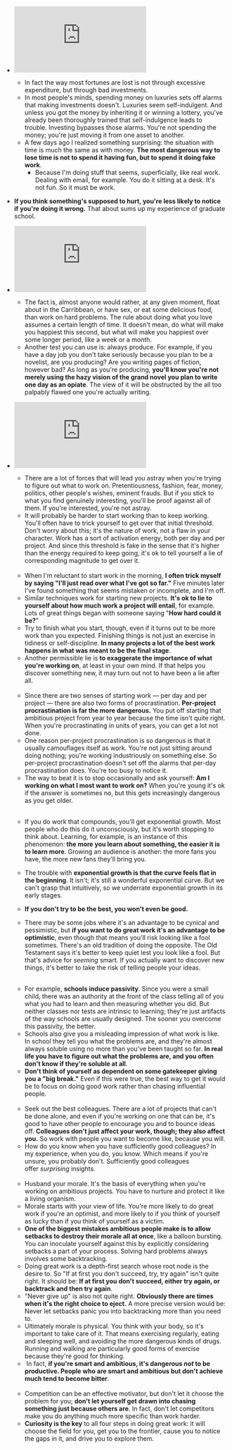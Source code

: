 - ![How to Lose Time and Money](https://paulgraham.com/selfindulgence.html)
	- In fact the way most fortunes are lost is not through excessive expenditure, but through bad investments. 
	- In most people's minds, spending money on luxuries sets off alarms that making investments doesn't. Luxuries seem self-indulgent. And unless you got the money by inheriting it or winning a lottery, you've already been thoroughly trained that self-indulgence leads to trouble. Investing bypasses those alarms. You're not spending the money; you're just moving it from one asset to another.
	- A few days ago I realized something surprising: the situation with time is much the same as with money. **The most dangerous way to lose time is not to spend it having fun, but to spend it doing fake work**.
		- Because I'm doing stuff that seems, superficially, like real work. Dealing with email, for example. You do it sitting at a desk. It's not fun. So it must be work.
- **If you think something's supposed to hurt, you're less likely to notice if you're doing it wrong.** That about sums up my experience of graduate school.
- ![How to Do What You Love](https://paulgraham.com/love.html)
	- The fact is, almost anyone would rather, at any given moment, float about in the Carribbean, or have sex, or eat some delicious food, than work on hard problems. The rule about doing what you love assumes a certain length of time. It doesn't mean, do what will make you happiest this second, but what will make you happiest over some longer period, like a week or a month.
	- Another test you can use is: always produce. For example, if you have a day job you don't take seriously because you plan to be a novelist, are you producing? Are you writing pages of fiction, however bad? As long as you're producing, **you'll know you're not merely using the hazy vision of the grand novel you plan to write one day as an opiate**. The view of it will be obstructed by the all too palpably flawed one you're actually writing.
- ![How to Do Great Work](https://paulgraham.com/greatwork.html)
	- There are a lot of forces that will lead you astray when you're trying to figure out what to work on. Pretentiousness, fashion, fear, money, politics, other people's wishes, eminent frauds. But if you stick to what you find genuinely interesting, you'll be proof against all of them. If you're interested, you're not astray.
	- It will probably be harder to start working than to keep working. You'll often have to trick yourself to get over that initial threshold. Don't worry about this; it's the nature of work, not a flaw in your character. Work has a sort of activation energy, both per day and per project. And since this threshold is fake in the sense that it's higher than the energy required to keep going, it's ok to tell yourself a lie of corresponding magnitude to get over it.  
 	<br>

	- When I'm reluctant to start work in the morning, **I often trick myself by saying "I'll just read over what I've got so far."** Five minutes later I've found something that seems mistaken or incomplete, and I'm off.
	- Similar techniques work for starting new projects. **It's ok to lie to yourself about how much work a project will entail**, for example. Lots of great things began with someone saying "**How hard could it be?**"
	- Try to finish what you start, though, even if it turns out to be more work than you expected. Finishing things is not just an exercise in tidiness or self-discipline. **In many projects a lot of the best work happens in what was meant to be the final stage**.  
	- Another permissible lie is **to exaggerate the importance of what you're working on**, at least in your own mind. If that helps you discover something new, it may turn out not to have been a lie after all.
	<br>
	
	- Since there are two senses of starting work — per day and per project — there are also two forms of procrastination. **Per-project procrastination is far the more dangerous.** You put off starting that ambitious project from year to year because the time isn't quite right. When you're procrastinating in units of years, you can get a lot not done. 
	- One reason per-project procrastination is so dangerous is that it usually camouflages itself as work. You're not just sitting around doing nothing; you're working industriously on something else. So per-project procrastination doesn't set off the alarms that per-day procrastination does. You're too busy to notice it.  
	- The way to beat it is to stop occasionally and ask yourself: **Am I working on what I most want to work on?** When you're young it's ok if the answer is sometimes no, but this gets increasingly dangerous as you get older.
 	<br>

	- If you do work that compounds, you'll get exponential growth. Most people who do this do it unconsciously, but it's worth stopping to think about. Learning, for example, is an instance of this phenomenon: **the more you learn about something, the easier it is to learn more**. Growing an audience is another: the more fans you have, the more new fans they'll bring you.  
	- The trouble with **exponential growth is that the curve feels flat in the beginning**. It isn't; it's still a wonderful exponential curve. But we can't grasp that intuitively, so we underrate exponential growth in its early stages.

	- **If you don't try to be the best, you won't even be good.**
	- There may be some jobs where it's an advantage to be cynical and pessimistic, but **if you want to do great work it's an advantage to be optimistic**, even though that means you'll risk looking like a fool sometimes. There's an old tradition of doing the opposite. The Old Testament says it's better to keep quiet lest you look like a fool. But that's advice for _seeming_ smart. If you actually want to discover new things, it's better to take the risk of telling people your ideas.
 	<br>

	- For example, **schools induce passivity**. Since you were a small child, there was an authority at the front of the class telling all of you what you had to learn and then measuring whether you did. But neither classes nor tests are intrinsic to learning; they're just artifacts of the way schools are usually designed. The sooner you overcome this passivity, the better.
	- Schools also give you a misleading impression of what work is like. In school they tell you what the problems are, and they're almost always soluble using no more than you've been taught so far. **In real life you have to figure out what the problems are, and you often don't know if they're soluble at all**.
	- **Don't think of yourself as dependent on some gatekeeper giving you a "big break."** Even if this were true, the best way to get it would be to focus on doing good work rather than chasing influential people.
 	<br>

	- Seek out the best colleagues. There are a lot of projects that can't be done alone, and even if you're working on one that can be, it's good to have other people to encourage you and to bounce ideas off.  **Colleagues don't just affect your work, though; they also affect you.** So work with people you want to become like, because you will.
	- How do you know when you have sufficiently good colleagues? In my experience, when you do, you know. Which means if you're unsure, you probably don't. Sufficiently good colleagues offer _surprising_ insights.
 	<br>
 
	- Husband your morale. It's the basis of everything when you're working on ambitious projects. You have to nurture and protect it like a living organism.
	-   Morale starts with your view of life. You're more likely to do great work if you're an optimist, and more likely to if you think of yourself as lucky than if you think of yourself as a victim.
	- **One of the biggest mistakes ambitious people make is to allow setbacks to destroy their morale all at once**, like a balloon bursting. You can inoculate yourself against this by explicitly considering setbacks a part of your process. Solving hard problems always involves some backtracking.  
	- Doing great work is a depth-first search whose root node is the desire to. So "If at first you don't succeed, try, try again" isn't quite right. It should be: **If at first you don't succeed, either try again, or backtrack and then try again**.  
	- "Never give up" is also not quite right. **Obviously there are times when it's the right choice to eject.** A more precise version would be: Never let setbacks panic you into backtracking more than you need to. 
	- Ultimately morale is physical. You think with your body, so it's important to take care of it. That means exercising regularly, eating and sleeping well, and avoiding the more dangerous kinds of drugs. Running and walking are particularly good forms of exercise because they're good for thinking.
	-  In fact, **if you're smart and ambitious, it's dangerous _not_ to be productive. People who are smart and ambitious but don't achieve much tend to become bitter**.
 	<br>
 	
	- Competition can be an effective motivator, but don't let it choose the problem for you; **don't let yourself get drawn into chasing something just because others are**. In fact, don't let competitors make you do anything much more specific than work harder. 
	- **Curiosity is the key** to all four steps in doing great work: it will choose the field for you, get you to the frontier, cause you to notice the gaps in it, and drive you to explore them.